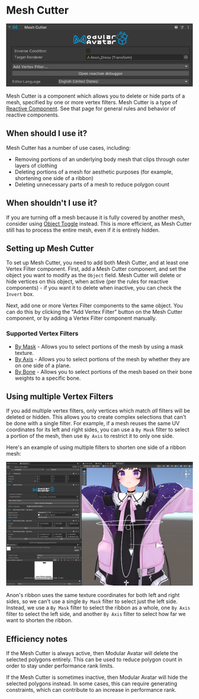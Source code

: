 ﻿# Mesh Cutter

![Mesh Cutter](mesh-cutter.png)

Mesh Cutter is a component which allows you to delete or hide parts of a mesh, specified by one or more vertex filters.
Mesh Cutter is a type of [Reactive Component](../). See that page for general rules and behavior of reactive components.

## When should I use it?

Mesh Cutter has a number of use cases, including:

- Removing portions of an underlying body mesh that clips through outer layers of clothing
- Deleting portions of a mesh for aesthetic purposes (for example, shortening one side of a ribbon)
- Deleting unnecessary parts of a mesh to reduce polygon count

## When shouldn't I use it?

If you are turning off a mesh because it is fully covered by another mesh, consider
using [Object Toggle](../object-toggle.md) instead.
This is more efficient, as Mesh Cutter still has to process the entire mesh, even if it is entirely hidden.

## Setting up Mesh Cutter

To set up Mesh Cutter, you need to add both Mesh Cutter, and at least one Vertex Filter component.
First, add a Mesh Cutter component, and set the object you want to modify as the `Object` field.
Mesh Cutter will delete or hide vertices on this object, when active (per the rules for reactive components) - if you
want
it to delete when inactive, you can check the `Invert` box.

Next, add one or more Vertex Filter components to the same object. You can do this by clicking the "Add Vertex Filter"
button on the Mesh Cutter component, or by adding a Vertex Filter component manually.

### Supported Vertex Filters

- [By Mask](./by-mask.md) - Allows you to select portions of the mesh by using a mask texture.
- [By Axis](./by-axis.md) - Allows you to select portions of the mesh by whether they are on one side of a plane.  
- [By Bone](./by-bone.md) - Allows you to select portions of the mesh based on their bone weights to a specific bone.

## Using multiple Vertex Filters

If you add multiple vertex filters, only vertices which match *all* filters will be deleted or hidden. This allows you
to create complex selections that can't be done with a single filter. For example, if a mesh reuses the same UV
coordinates
for its left and right sides, you can use a `By Mask` filter to select a portion of the mesh, then use `By Axis` to
restrict it to only one side.

Here's an example of using multiple filters to shorten one side of a ribbon mesh:

![Mesh Cutter with multiple filters](mesh-cutter-multiple-filters.png)

Anon's ribbon uses the same texture coordinates for both left and right sides, so we can't use a single `By Mask` filter
to
select just the left side. Instead, we use a `By Mask` filter to select the ribbon as a whole, one `By Axis` filter to
select
the left side, and another `By Axis` filter to select how far we want to shorten the ribbon.

## Efficiency notes

If the Mesh Cutter is always active, then Modular Avatar will delete the selected polygons entirely. This can be used
to reduce polygon count in order to stay under performance rank limits.

If the Mesh Cutter is sometimes inactive, then Modular Avatar will hide the selected polygons instead. In some cases,
this can require generating constraints, which can contribute to an increase in performance rank.